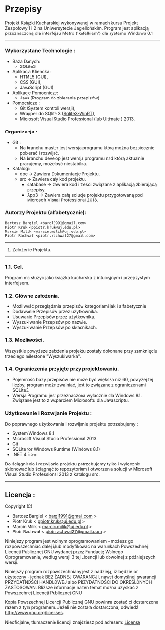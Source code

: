  Przepisy 
==============

Projekt Książki Kucharskiej wykonywanej w ramach kursu Projekt Zespołowy 1 i 2 na Uniwersytecie Jagiellońskim. Program jest aplikacją przeznaczoną dla interfejsu Metro ('kafelkiem') dla systemu Windows 8.1

-------------------------------

### Wykorzystane Technologie : ###

* Baza Danych:
	* SQLite3
* Aplikacja Kliencka:
	* HTML5 (GUI),
	* CSS (GUI),
	* JavaScript (GUI)
* Aplikacje Pomocnicze:
	* Java (Program do zbierania przepisów)
* Pomocnicze : 
	* Git (System kontroli wersji),   
	* Wrapper do SQlite 3 ([Sqlite3-WinRT](https://github.com/doo/SQLite3-WinRT "Sqlite3-WinRT")),
	* Microsoft Visual Studio Professional (lub Ultimate ) 2013.
	
### Organizacja : 

* Git :
	* Na branchu master jest wersja programu którą można bezpiecznie pobierać i rozwijać.
	* Na branchu develop jest wersja programu nad którą aktualnie pracujemy, może być niestabilna.
* Katalogi:
	* doc -> Zawiera Dokumentacje Projektu.
	* src -> Zawiera cały kod projektu.
		*  database -> zawiera kod i treści związane z aplikacją zbierającą przepisy.
		*  App3 -> Zawiera całą solucje projektu przygotowaną pod Microsoft Visual Professional 2013.
	
### Autorzy Projektu (alfabetycznie):
	Bartosz Bargiel <bargl1991@gmail.com>
	Piotr Kruk <ppiotr.kruk@uj.edu.pl>
	Marcin Milik <marcin.milik@uj.edu.pl>
	Piotr Rachwał <piotr.rachwal27@gmail.com>

---



1. Założenie Projektu.
-----------------------

### 1.1. Cel.

Program ma służyć jako książka kucharska z intuicyjnym i przejrzystym interfejsem.

### 1.2. Główne założenia. 

* Możliwość przeglądania przepisów kategoriami jak i alfabetycznie
* Dodawanie Przepisów przez użytkownika.
* Usuwanie Przepisów przez użytkownika.
* Wyszukiwanie Przepisów po nazwie.
* Wyszukiwanie Przepisów po składnikach.

### 1.3. Możliwości.

Wszystkie powyższe założenia projektu zostały dokonane przy zamknięciu trzeciego milestone "Wyszukiwarka".

### 1.4. Ograniczenia przyjęte przy projektowaniu.

* Pojemność bazy przepisów nie może być większa niż 60, powyżej tej liczby, program może zwalniać, jest to związane z ograniczeniami SQLite3. 
* Wersja Programu jest przeznaczona wyłacznie dla Windows 8.1. Związane jest to z wsparciem Microsoftu dla Javascriptu.

### Użytkowanie i Rozwijanie Projektu :

Do poprawnego użytkowania i rozwijanie projektu potrzebujemy : 

* System Windows 8.1
* Microsoft Visual Studio Professional 2013
* Git
* SQLite for Windows Runtime (Windows 8.1)
* .NET 4.5 >=

Do ściągnięcia i rozwijania projektu potrzebujemy tylko i wyłącznie sklonować lub ściągnąć to repozytorium i otworzenia solucji w Microsoft Visual Studio Professional 2013 z katalogu src.


-------------------------------------------------

## Licencja : 


Copyright (C)

* 	Bartosz Bargiel < <bargl1991@gmail.com> >
*	Piotr Kruk < <ppiotr.kruk@uj.edu.pl> >
*	Marcin Milik < <marcin.milik@uj.edu.pl> >
*	Piotr Rachwał < <piotr.rachwal27@gmail.com>	>

Niniejszy program jest wolnym oprogramowaniem - możesz go rozpowszechniać dalej
i/lub modyfikować na warunkach Powszechnej Licencji Publicznej GNU wydanej przez
Fundację Wolnego Oprogramowania, według wersji 3 tej Licencji lub dowolnej
z późniejszych wersji.

Niniejszy program rozpowszechniany jest z nadzieją, iż będzie on użyteczny - jednak
BEZ ŻADNEJ GWARANCJI, nawet domyślnej gwarancji PRZYDATNOŚCI HANDLOWEJ
albo PRZYDATNOŚCI DO OKREŚLONYCH ZASTOSOWAŃ. Bliższe informacje na ten temat
można uzyskać z Powszechnej Licencji Publicznej GNU.

Kopia Powszechnej Licencji Publicznej GNU powinna zostać ci dostarczona razem
z tym programem. Jeżeli nie została dostarczona, odwiedź http://www.gnu.org/licenses.

Nieoficjalne, tłumaczenie licencji znajdziesz pod adresem: [License](http://itlaw.computerworld.pl/index.php/gpl-3/)

